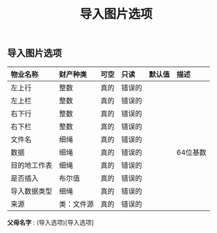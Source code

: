 ﻿---
title: 导入图片选项
second_title: Aspose.Cells Cloud Documen
type: docs
url: /zh/specification/model/importpictureoption/
description: Aspose.Cells 云模型规范：ImportPictureOption。轻松处理 Excel 和其他电子表格文档，具有打开、生成、编辑、拆分、合并、比较和转换等功能
weight: 50
---
## **导入图片选项**

 

|物业名称|财产种类|可空|只读|默认值|描述|
|:- |:- |:- |:- |:- |:- |
|左上行|整数|真的|错误的|||
|左上栏|整数|真的|错误的|||
|右下行|整数|真的|错误的|||
|右下栏|整数|真的|错误的|||
|文件名|细绳|真的|错误的|||
|数据|细绳|真的|错误的||64位基数|
|目的地工作表|细绳|真的|错误的|||
|是否插入|布尔值|真的|错误的|||
|导入数据类型|细绳|真的|错误的|||
|来源|类：文件源|真的|错误的|||

**父母名字** : (导入选项)[导入选项]